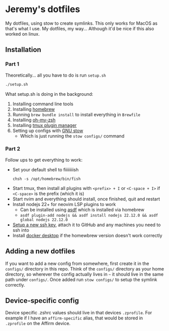 # Jeremy's dotfiles

My dotfiles, using stow to create symlinks. This only works for MacOS as that's what I use. My dotfiles, my way...
Although it'd be nice if this also worked on linux.

## Installation

### Part 1

Theoretically... all you have to do is run `setup.sh`

```bash
./setup.sh
```

What setup.sh is doing in the background:

1. Installing command line tools
2. Installing [homebrew](https://brew.sh)
3. Running `brew bundle install` to install everything in `Brewfile`
4. Installing [oh-my-zsh](https://ohmyz.sh/#install)
5. Installing [tmux plugin manager](https://github.com/tmux-plugins/tpm)
6. Setting up configs with [GNU stow](https://www.gnu.org/software/stow/)
   - Which is just running the `stow configs/` command

### Part 2

Follow ups to get everything to work:

- Set your default shell to fiiiiiiiish
  ```
  chsh -s /opt/homebrew/bin/fish
  ```
- Start tmux, then install all plugins with `<prefix> + I` or `<C-space + I>` if `<C-space>` is the prefix (which it is)
- Start nvim and everything should install, once finished, quit and restart
- Install nodejs 22+ for neovim LSP plugins to work
  - Can be installed using [asdf](https://asdf-vm.com) which is installed via homebrew
  - `asdf plugin-add nodejs && asdf install nodejs 22.12.0 && asdf global nodejs 22.12.0`
- [Setup a new ssh key](https://docs.github.com/en/authentication/connecting-to-github-with-ssh/generating-a-new-ssh-key-and-adding-it-to-the-ssh-agent), attach it to GitHub and any machines you need to ssh into
- Install [docker desktop](https://www.docker.com/products/docker-desktop/) if the homewbrew version doesn't work correctly

## Adding a new dotfiles

If you want to add a new config from somewhere, first create it in the `configs/` directory in this repo.
Think of the `configs/` directory as your home directory, so wherever the config actually lives in `~`
it should live in the same path under `configs/`. Once added run `stow configs/` to setup the symlink correctly.

## Device-specific config

Device specific .zshrc values should live in that devices `.zprofile`. For example if I have an `affirm-specific` alias, that would be stored in `.zprofile` on the Affirm device.

